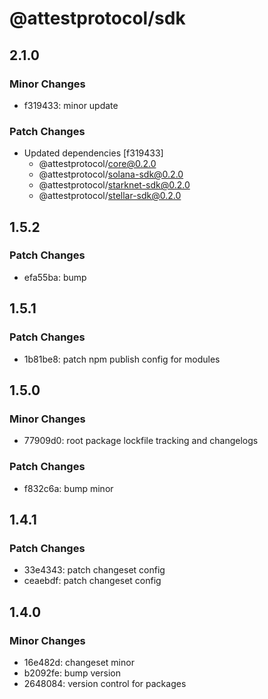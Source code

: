 # @attestprotocol/sdk

## 2.1.0

### Minor Changes

- f319433: minor update

### Patch Changes

- Updated dependencies [f319433]
  - @attestprotocol/core@0.2.0
  - @attestprotocol/solana-sdk@0.2.0
  - @attestprotocol/starknet-sdk@0.2.0
  - @attestprotocol/stellar-sdk@0.2.0

## 1.5.2

### Patch Changes

- efa55ba: bump

## 1.5.1

### Patch Changes

- 1b81be8: patch npm publish config for modules

## 1.5.0

### Minor Changes

- 77909d0: root package lockfile tracking and changelogs

### Patch Changes

- f832c6a: bump minor

## 1.4.1

### Patch Changes

- 33e4343: patch changeset config
- ceaebdf: patch changeset config

## 1.4.0

### Minor Changes

- 16e482d: changeset minor
- b2092fe: bump version
- 2648084: version control for packages
